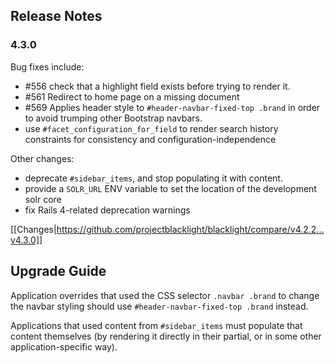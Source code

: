 ## Release Notes
### 4.3.0
Bug fixes include:

- #556 	check that a highlight field exists before trying to render it.
- #561 	Redirect to home page on a missing document 
- #569 	Applies header style to `#header-navbar-fixed-top .brand` in order to avoid trumping other Bootstrap navbars.
- use `#facet_configuration_for_field` to render search history constraints for consistency and configuration-independence

Other changes:
- deprecate `#sidebar_items`, and stop populating it with content.
- provide a `SOLR_URL` ENV variable to set the location of the development solr core
- fix Rails 4-related deprecation warnings

[[Changes|https://github.com/projectblacklight/blacklight/compare/v4.2.2...v4.3.0]]

## Upgrade Guide

Application overrides that used the CSS selector `.navbar .brand` to change the navbar styling should use `#header-navbar-fixed-top .brand` instead.

Applications that used content from `#sidebar_items` must populate that content themselves (by rendering it directly in their partial, or in some other application-specific way). 
